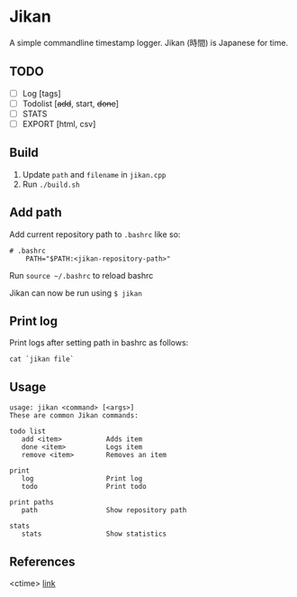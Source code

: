 # Jikan
A simple commandline timestamp logger.  Jikan (時間) is Japanese for time.

## TODO
- [ ] Log [tags]
- [ ] Todolist [~~add~~, start, ~~done~~]
- [ ] STATS 
- [ ] EXPORT [html, csv]

## Build
1. Update `path` and `filename` in `jikan.cpp`
2. Run ` ./build.sh `

## Add path
Add current repository path to `.bashrc` like so:
```
# .bashrc 
    PATH="$PATH:<jikan-repository-path>"
```
Run `source ~/.bashrc` to reload bashrc

Jikan can now be run using `$ jikan `

## Print log
Print logs after setting path in bashrc as follows:

``` cat `jikan file` ```

## Usage
``` 
usage: jikan <command> [<args>]
These are common Jikan commands:

todo list
   add <item>           Adds item
   done <item>          Logs item
   remove <item>        Removes an item

print
   log                  Print log
   todo                 Print todo

print paths
   path                 Show repository path

stats
   stats                Show statistics
```
## References
&lt;ctime&gt; [link](https://www.tutorialspoint.com/cplusplus/cpp_date_time.htm)

